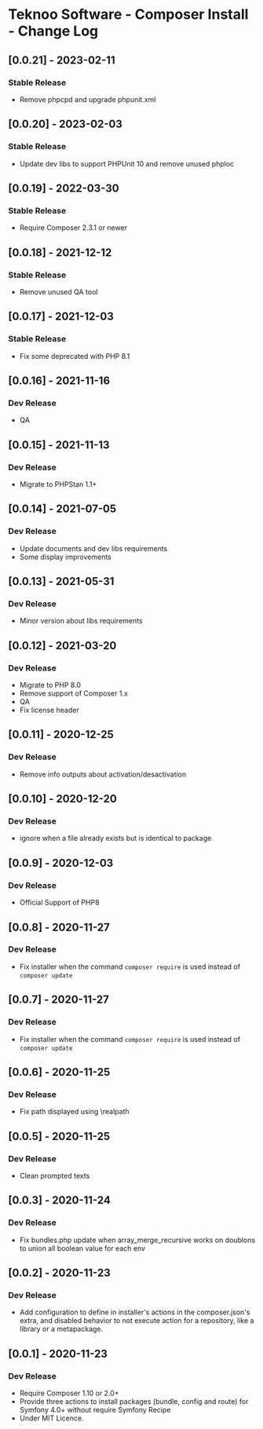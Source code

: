 # Teknoo Software - Composer Install - Change Log

## [0.0.21] - 2023-02-11
### Stable Release
- Remove phpcpd and upgrade phpunit.xml

## [0.0.20] - 2023-02-03
### Stable Release
- Update dev libs to support PHPUnit 10 and remove unused phploc

## [0.0.19] - 2022-03-30
### Stable Release
- Require Composer 2.3.1 or newer

## [0.0.18] - 2021-12-12
### Stable Release
- Remove unused QA tool

## [0.0.17] - 2021-12-03
### Stable Release
- Fix some deprecated with PHP 8.1

## [0.0.16] - 2021-11-16
### Dev Release
- QA

## [0.0.15] - 2021-11-13
### Dev Release
- Migrate to PHPStan 1.1+

## [0.0.14] - 2021-07-05
### Dev Release
- Update documents and dev libs requirements
- Some display improvements

## [0.0.13] - 2021-05-31
### Dev Release
- Minor version about libs requirements

## [0.0.12] - 2021-03-20
### Dev Release
- Migrate to PHP 8.0
- Remove support of Composer 1.x
- QA
- Fix license header

## [0.0.11] - 2020-12-25
### Dev Release
- Remove info outputs about activation/desactivation

## [0.0.10] - 2020-12-20
### Dev Release
- ignore when a file already exists but is identical to package

## [0.0.9] - 2020-12-03
### Dev Release
- Official Support of PHP8

## [0.0.8] - 2020-11-27
### Dev Release
- Fix installer when the command `composer require` is used instead of `composer update`

## [0.0.7] - 2020-11-27
### Dev Release
- Fix installer when the command `composer require` is used instead of `composer update`

## [0.0.6] - 2020-11-25
### Dev Release
- Fix path displayed using \realpath

## [0.0.5] - 2020-11-25
### Dev Release
- Clean prompted texts
 
## [0.0.3] - 2020-11-24
### Dev Release
- Fix bundles.php update when array_merge_recursive works on doublons to union all boolean value for each env
 
## [0.0.2] - 2020-11-23
### Dev Release
- Add configuration to define in installer's actions in the composer.json's extra, and disabled behavior to not 
 execute action for a repository, like a library or a metapackage.

## [0.0.1] - 2020-11-23
### Dev Release
- Require Composer 1.10 or 2.0+
- Provide three actions to install packages (bundle, config and route) for Symfony 4.0+ without require Symfony Recipe
- Under MIT Licence.
